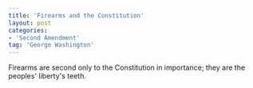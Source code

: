 ```yaml
---
title: 'Firearms and the Constitution'
layout: post
categories:
- 'Second Amendment'
tag: 'George Washington'
---
```


Firearms are second only to the Constitution in importance; they are the peoples' liberty's teeth.